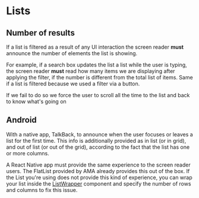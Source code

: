 # Lists

## Number of results

If a list is filtered as a result of any UI interaction the screen reader **must** announce the number of elements the list is showing.

For example, if a search box updates the list a list while the user is typing, the screen reader **must** read how many items we are displaying after applying the filter, if the number is different from the total list of items. Same if a list is filtered because we used a filter via a button.

If we fail to do so we force the user to scroll all the time to the list and back to know what's going on

## Android

With a native app, TalkBack, to announce when the user focuses or leaves a list for the first time. This info is additionally provided as in list (or in grid), and out of list (or out of the grid), according to the fact that the list has one or more columns.

A React Native app must provide the same experience to the screen reader users. The FlatList provided by AMA already provides this out of the box.
If the List you're using does not provide this kind of experience, you can wrap your list inside the [ListWrapper](/docs/components/collections/ListWrapper) component and specify the number of rows and columns to fix this issue.
